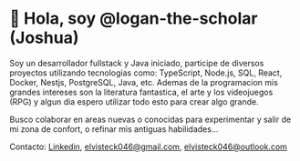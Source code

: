 # 👋 Hola, soy @logan-the-scholar (Joshua)
Soy un desarrollador fullstack y Java iniciado, participe de diversos proyectos utilizando tecnologias como: TypeScript, Node.js, SQL, React, Docker, Nestjs, PostgreSQL, Java, etc. Ademas de la programacion mis grandes intereses son la literatura fantastica, el arte y los videojuegos (RPG) y algun dia espero utilizar todo esto para crear algo grande.

Busco colaborar en areas nuevas o conocidas para experimentar y salir de mi zona de confort, o refinar mis antiguas habilidades...

Contacto:
[Linkedin](https://www.linkedin.com/in/joshua-franco-92b4a323b/), elvisteck046@gmail.com, elvisteck046@outlook.com
<!---
logan-the-scholar/logan-the-scholar is a ✨ special ✨ repository because its `README.md` (this file) appears on your GitHub profile.
You can click the Preview link to take a look at your changes.
--->
